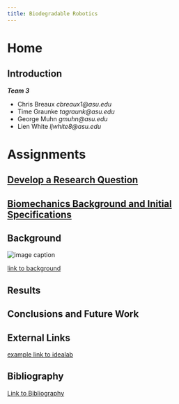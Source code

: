 ```yaml
---
title: Biodegradable Robotics
---
```


# Home

## Introduction
**_Team 3_**
* Chris Breaux    _cbreaux1@asu.edu_
* Time Graunke    _tagraunk@asu.edu_
* George Muhn     _gmuhn@asu.edu_
* Lien White      _ljwhite8@asu.edu_

<!-- **Bold Text**
_Italic Text_
**_Bold and Italic Text_**
* Bullet Point 1
* Bullet Point 2
* Bullet Point 3
1. Numbered Point 1
1. Numbered Point 2
1. Numbered Point 3 
Comment code block is Ctrl+C+K
Uncomment code block is Ctrl+C+U-->

# Assignments

## [Develop a Research Question](https://biodegradablerobotics.github.io/Develop%20a%20Research%20Question)

## [Biomechanics Background and Initial Specifications](/Biomech_Back_Init_Spec/Biomech_back_and_init_Spec)


## Background

![image caption](https://idealab.asu.edu/assets/images/research/jumper1.png)

[link to background](/background)

## Results

## Conclusions and Future Work

## External Links

[example link to idealab](https://idealab.asu.edu)

## Bibliography

[Link to Bibliography](https://biodegradablerobotics.github.io/Bibliography)
